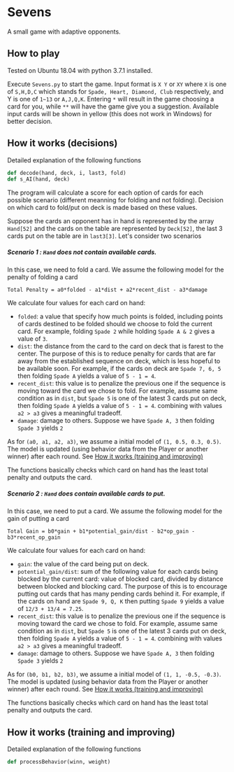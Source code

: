 # Sevens
A small game with adaptive opponents.
## How to play
Tested on Ubuntu 18.04 with python 3.7.1 installed.

Execute `Sevens.py` to start the game. Input format is `X Y` or `XY` where `X` is one of `S,H,D,C` which stands for `Spade, Heart, Diamond, Club` respectively, and Y is one of `1~13` or `A,J,Q,K`. Entering `*` will result in the game choosing a card for you, while `**` will have the game give you a suggestion. Available input cards will be shown in yellow (this does not work in Windows) for better decision.

## How it works (decisions)
Detailed explanation of the following functions 
```python
def decode(hand, deck, i, last3, fold)
def s_AI(hand, deck)
```
The program will calculate a score for each option of cards for each possible scenario (different meanning for folding and not folding). Decision on which card to fold/put on deck is made based on these values.

Suppose the cards an opponent has in hand is represented by the array `Hand[52]` and the cards on the table are represented by `Deck[52]`, the last 3 cards put on the table are in `last3[3]`. Let's consider two scenarios
##### Scenario 1 : `Hand` does not contain available cards.
In this case, we need to fold a card. We assume the following model for the penalty of folding a card
```
Total Penalty = a0*folded - a1*dist + a2*recent_dist - a3*damage
```
We calculate four values for each card on hand:
- `folded`: a value that specify how much points is folded, including points of cards destined to be folded should we choose to fold the current card. For example, folding `Spade 2` while holding `Spade A & 2` gives a value of `3`.
- `dist`: the distance from the card to the card on deck that is farest to the center. The purpose of this is to reduce penalty for cards that are far away from the established sequence on deck, which is less hopeful to be available soon. For example, if the cards on deck are `Spade 7, 6, 5` then folding `Spade A` yields a value of `5 - 1 = 4`.
- `recent_dist`: this value is to penalize the previous one if the sequence is moving toward the card we chose to fold. For example, assume same condition as in `dist`, but `Spade 5` is one of the latest 3 cards put on deck, then folding `Spade A` yields a value of `5 - 1 = 4`. combining with values `a2 > a3` gives a meaningful tradeoff.
- `damage`: damage to others. Suppose we have `Spade A, 3` then folding `Spade 3` yields `2`

As for `(a0, a1, a2, a3)`, we assume a initial model of `(1, 0.5, 0.3, 0.5)`. The model is updated (using behavior data from the Player or another winner) after each round. See [How it works (training and improving)](#how-it-works-training-and-improving)

The functions basically checks which card on hand has the least total penalty and outputs the card.
##### Scenario 2 : `Hand` does contain available cards to put.
In this case, we need to put a card. We assume the following model for the gain of putting a card
```
Total Gain = b0*gain + b1*potential_gain/dist - b2*op_gain - b3*recent_op_gain
```
We calculate four values for each card on hand:
- `gain`: the value of the card being put on deck.
- `potential_gain/dist`: sum of the following value for each cards being blocked by the current card: value of blocked card, divided by distance between blocked and blocking card. The purpose of this is to encourage putting out cards that has many pending cards behind it. For example, if the cards on hand are `Spade 9, Q, K` then putting `Spade 9` yields a value of `12/3 + 13/4 = 7.25`.
- `recent_dist`: this value is to penalize the previous one if the sequence is moving toward the card we chose to fold. For example, assume same condition as in `dist`, but `Spade 5` is one of the latest 3 cards put on deck, then folding `Spade A` yields a value of `5 - 1 = 4`. combining with values `a2 > a3` gives a meaningful tradeoff.
- `damage`: damage to others. Suppose we have `Spade A, 3` then folding `Spade 3` yields `2`

As for `(b0, b1, b2, b3)`, we assume a initial model of `(1, 1, -0.5, -0.3)`. The model is updated (using behavior data from the Player or another winner) after each round. See [How it works (training and improving)](#how-it-works-training-and-improving)

The functions basically checks which card on hand has the least total penalty and outputs the card.
## How it works (training and improving)
Detailed explanation of the following functions 
```python
def processBehavior(winn, weight)
```
